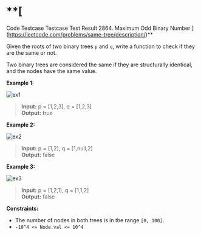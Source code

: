 # **[
Code
Testcase
Testcase
Test Result
2864. Maximum Odd Binary Number
](https://leetcode.com/problems/same-tree/description/)**

Given the roots of two binary trees `p` and `q`, write a function to check if they are the same or not.

Two binary trees are considered the same if they are structurally identical, and the nodes have the same value.

**Example 1:**

![ex1](https://assets.leetcode.com/uploads/2020/12/20/ex1.jpg)

> **Input:** p = [1,2,3], q = [1,2,3]  
> **Output:** true

**Example 2:**

![ex2](https://assets.leetcode.com/uploads/2020/12/20/ex2.jpg)

> **Input:** p = [1,2], q = [1,null,2]  
> **Output:** false
 
**Example 3:**

![ex3](https://assets.leetcode.com/uploads/2020/12/20/ex3.jpg)

> **Input:** p = [1,2,1], q = [1,1,2]  
> **Output:** false  


**Constraints:**

- The number of nodes in both trees is in the range `[0, 100]`.
- `-10^4 <= Node.val <= 10^4`